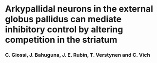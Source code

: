 # Arkypallidal neurons in the external globus pallidus can mediate inhibitory control by altering competition in the striatum
### C. Giossi, J. Bahuguna, J. E. Rubin, T. Verstynen and C. Vich 
